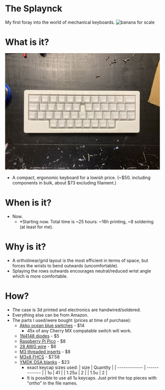 # The Splaynck
My first foray into the world of mechanical keyboards.
![banana for scale](/images/for_scale2.jpg)
# What is it?
![the finished keyboard](/images/done.jpg)
- A compact, ergonomic keyboard for a lowish price. (~$50. including components in bulk, about $73 excluding filament.)
# When is it?
- Now.
  - *Starting now. Total time is ~25 hours: ~16h printing, ~8 soldering (at least for me).
# Why is it?
- A ortholinear/grid layout is the most efficient in terms of space, but forces the wrists to bend outwards (uncomfortable).
- Splaying the rows outwards encourages neutral/reduced wrist angle which is more comfortable.
# How?
- The case is 3d printed and electronics are handwired/soldered.
- Everything else can be from Amazon.
- The parts I used/were bought (prices at time of purchase): 
  - [Akko ocean blue switches](https://www.amazon.com/dp/B08XX7TTZB/) - $14
    - 45x of any Cherry MX compatable switch will work.
  - [1N4148 diodes](https://www.amazon.com/dp/B06XB1R2NK) - $5
  - [Raspberry Pi Pico](https://www.amazon.com/dp/B08TVF499B/) - $8
  - [28 AWG wire](https://www.amazon.com/dp/B01F8PO7UK/) - $6
  - [M3 threaded inserts](https://www.amazon.com/dp/B09MCW7ZN5/) - $8
  - [M3x8 FHCS](https://www.amazon.com/dp/B01D4VHJJ6/) - $7.58
  - [YMDK DSA blanks](https://amazon.com/dp/B08YR6KNX9/) - $23
    - exact keycap sizes used:
      | size | Quantity |
      | ------------- | ------------- |
      | 1u    | 41 |
      | 1.25u | 2  |
      | 1.5u  | 2  |
    - It is possible to use all 1u keycaps. Just print the top pieces with "ortho" in the file names.
